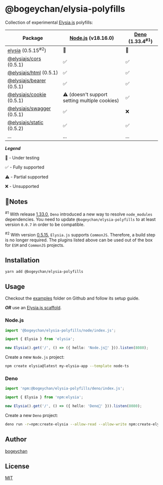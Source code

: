 # @bogeychan/elysia-polyfills

Collection of experimental [Elysia.js](https://elysiajs.com) polyfills:

| Package                                                                      | [Node.js](https://nodejs.org) (v18.16.0)      | [Deno](https://deno.land) (1.33.4<sup>#1</sup>) |
| ---------------------------------------------------------------------------- | --------------------------------------------- | ----------------------------------------------- |
| [elysia](https://npmjs.com/package/elysia) (0.5.15<sup>#2</sup>)             | 🔬                                            | 🔬                                              |
| [@elysiajs/cors](https://www.npmjs.com/package/@elysiajs/cors) (0.5.1)       | ✅                                            | ✅                                              |
| [@elysiajs/html](https://www.npmjs.com/package/@elysiajs/html) (0.5.1)       | ✅                                            | ✅                                              |
| [@elysiajs/bearer](https://www.npmjs.com/package/@elysiajs/bearer) (0.5.1)   | ✅                                            | ✅                                              |
| [@elysiajs/cookie](https://www.npmjs.com/package/@elysiajs/cookie) (0.5.1)   | ⚠️ (doesn't support setting multiple cookies) | ✅                                              |
| [@elysiajs/swagger](https://www.npmjs.com/package/@elysiajs/swagger) (0.5.1) | ✅                                            | ❌                                              |
| [@elysiajs/static](https://www.npmjs.com/package/@elysiajs/static) (0.5.2)   | ✅                                            | ✅                                              |
| ...                                                                          | ...                                           | ...                                             |

**_Legend_**

🔬 - Under testing

✅ - Fully supported

⚠️ - Partial supported

❌ - Unsupported

## 🚩Notes

<sup>#1</sup> With release [1.33.0](https://github.com/denoland/deno/releases/tag/v1.33.0), `Deno` introduced a new way to resolve `node_modules` dependencies. You need to update `@bogeychan/elysia-polyfills` to at least version `0.0.7` in order to be compatible.

<sup>#2</sup> With version [0.5.15](https://github.com/elysiajs/elysia/issues/50), `Elysia.js` supports `CommonJS`. Therefore, a build step is no longer required. The plugins listed above can be used out of the box for `ESM` and `CommonJS` projects.

## Installation

```bash
yarn add @bogeychan/elysia-polyfills
```

## Usage

Checkout the [examples](./examples) folder on Github and follow its setup guide.

**_OR_** use an [Elysia.js scaffold](https://www.npmjs.com/package/create-elysia).

### Node.js

```ts
import '@bogeychan/elysia-polyfills/node/index.js';

import { Elysia } from 'elysia';

new Elysia().get('/', () => ({ hello: 'Node.js👋' })).listen(8080);
```

Create a new `Node.js` project:

```bash
npm create elysia@latest my-elysia-app --template node-ts
```

### Deno

```ts
import 'npm:@bogeychan/elysia-polyfills/deno/index.js';

import { Elysia } from 'npm:elysia';

new Elysia().get('/', () => ({ hello: 'Deno👋' })).listen(8080);
```

Create a new `Deno` project:

```bash
deno run -r=npm:create-elysia --allow-read --allow-write npm:create-elysia my-elysia-app --template deno
```

## Author

[bogeychan](https://github.com/bogeychan)

## License

[MIT](LICENSE)


